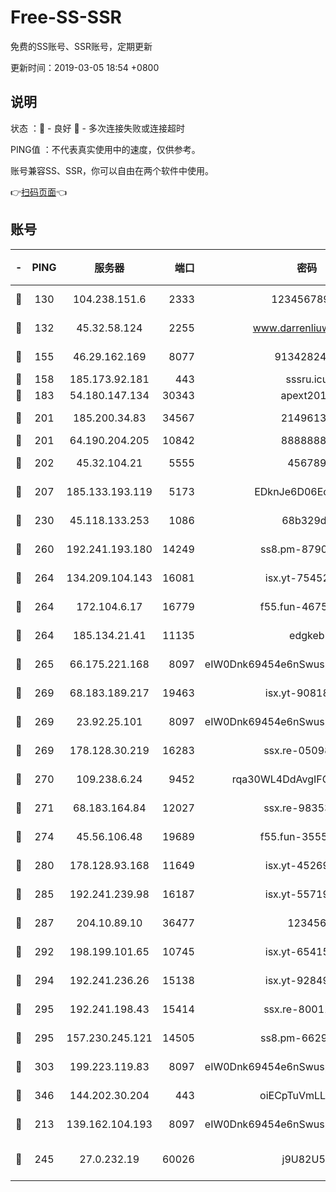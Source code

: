 # Free-SS-SSR

免费的SS账号、SSR账号，定期更新

更新时间：2019-03-05 18:54 +0800

## 说明

状态     ：🙂 - 良好 🙁 - 多次连接失败或连接超时

PING值   ：不代表真实使用中的速度，仅供参考。

账号兼容SS、SSR，你可以自由在两个软件中使用。

👉[扫码页面](https://liesauer.github.io/free-ss-ssr.github.io/)👈

## 账号

|-|PING|服务器|端口|密码|加密方式|区域|
|:----:|:----:|:-----:|-----:|:----:|:----:|:----:|
|🙂|130|104.238.151.6|2333|12345678900|aes-256-cfb|JP|
|🙂|132|45.32.58.124|2255|www.darrenliuwei.com|aes-256-cfb|JP|
|🙂|155|46.29.162.169|8077|9134282479|aes-256-cfb|RU|
|🙂|158|185.173.92.181|443|sssru.icu|rc4-md5|RU|
|🙂|183|54.180.147.134|30343|apext2019|chacha20|KR|
|🙂|201|185.200.34.83|34567|21496138|aes-256-cfb|US|
|🙂|201|64.190.204.205|10842|88888888|rc4-md5|US|
|🙂|202|45.32.104.21|5555|456789|aes-256-cfb|SG|
|🙂|207|185.133.193.119|5173|EDknJe6D06EoWDaw|aes-256-cfb|US|
|🙂|230|45.118.133.253|1086|68b329da|aes-256-cfb|SG|
|🙂|260|192.241.193.180|14249|ss8.pm-87905446|aes-256-cfb|US|
|🙂|264|134.209.104.143|16081|isx.yt-75452571|aes-256-cfb|SG|
|🙂|264|172.104.6.17|16779|f55.fun-46758883|aes-256-cfb|US|
|🙂|264|185.134.21.41|11135|edgkeb|aes-256-cfb|GB|
|🙂|265|66.175.221.168|8097|eIW0Dnk69454e6nSwuspv9DmS201tQ0D|aes-256-cfb|US|
|🙂|269|68.183.189.217|19463|isx.yt-90818322|aes-256-cfb|SG|
|🙂|269|23.92.25.101|8097|eIW0Dnk69454e6nSwuspv9DmS201tQ0D|aes-256-cfb|US|
|🙂|269|178.128.30.219|16283|ssx.re-05098737|aes-256-cfb|SG|
|🙂|270|109.238.6.24|9452|rqa30WL4DdAvgIFG6Fs3znzTa|aes-256-cfb|FR|
|🙂|271|68.183.164.84|12027|ssx.re-98353695|aes-256-cfb|US|
|🙂|274|45.56.106.48|19689|f55.fun-35553896|aes-256-cfb|US|
|🙂|280|178.128.93.168|11649|isx.yt-45269107|aes-256-cfb|SG|
|🙂|285|192.241.239.98|16187|isx.yt-55719199|aes-256-cfb|US|
|🙂|287|204.10.89.10|36477|123456|aes-256-cfb|US|
|🙂|292|198.199.101.65|10745|isx.yt-65415460|aes-256-cfb|US|
|🙂|294|192.241.236.26|15138|isx.yt-92849961|aes-256-cfb|US|
|🙂|295|192.241.198.43|15414|ssx.re-80011853|aes-256-cfb|US|
|🙂|295|157.230.245.121|14505|ss8.pm-66291298|aes-256-cfb|SG|
|🙂|303|199.223.119.83|8097|eIW0Dnk69454e6nSwuspv9DmS201tQ0D|aes-256-cfb|US|
|🙂|346|144.202.30.204|443|oiECpTuVmLLxk4Ts|aes-256-cfb|US|
|🙂|213|139.162.104.193|8097|eIW0Dnk69454e6nSwuspv9DmS201tQ0D|aes-256-cfb|JP|
|🙁|245|27.0.232.19|60026|j9U82U53|xchacha20-ietf-poly1305|HK|
